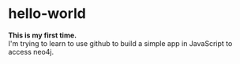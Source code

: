 # hello-world
<b>This is my first time.</b> <br>
I'm trying to learn to use github to build a simple app in JavaScript to access neo4j.
